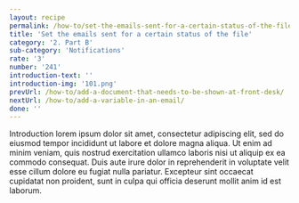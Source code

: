 ```yaml
---
layout: recipe
permalink: /how-to/set-the-emails-sent-for-a-certain-status-of-the-file/
title: 'Set the emails sent for a certain status of the file'
category: '2. Part B'
sub-category: 'Notifications'
rate: '3'
number: '241'
introduction-text: ''
introduction-img: '101.png'
prevUrl: /how-to/add-a-document-that-needs-to-be-shown-at-front-desk/
nextUrl: /how-to/add-a-variable-in-an-email/
done: ''
---
```


Introduction lorem ipsum dolor sit amet, consectetur adipiscing elit, sed do eiusmod tempor incididunt ut labore et dolore magna aliqua. Ut enim ad minim veniam, quis nostrud exercitation ullamco laboris nisi ut aliquip ex ea commodo consequat. Duis aute irure dolor in reprehenderit in voluptate velit esse cillum dolore eu fugiat nulla pariatur. Excepteur sint occaecat cupidatat non proident, sunt in culpa qui officia deserunt mollit anim id est laborum.

